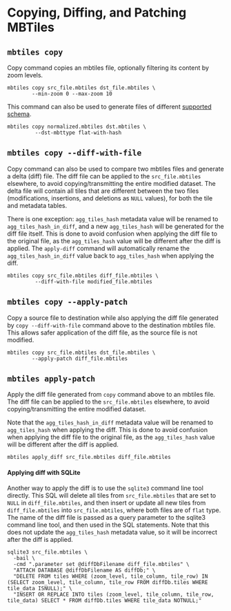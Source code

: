 # Copying, Diffing, and Patching MBTiles

## `mbtiles copy`
Copy command copies an mbtiles file, optionally filtering its content by zoom levels.

```shell
mbtiles copy src_file.mbtiles dst_file.mbtiles \
        --min-zoom 0 --max-zoom 10
```

This command can also be used to generate files of different [supported schema](##supported-schema).

```shell
mbtiles copy normalized.mbtiles dst.mbtiles \
         --dst-mbttype flat-with-hash
```

## `mbtiles copy --diff-with-file`
Copy command can also be used to compare two mbtiles files and generate a delta (diff) file. The diff file can be applied to the `src_file.mbtiles` elsewhere, to avoid copying/transmitting the entire modified dataset.  The delta file will contain all tiles that are different between the two files (modifications, insertions, and deletions as `NULL` values), for both the tile and metadata tables.

There is one exception: `agg_tiles_hash` metadata value will be renamed to `agg_tiles_hash_in_diff`, and a new `agg_tiles_hash` will be generated for the diff file itself. This is done to avoid confusion when applying the diff file to the original file, as the `agg_tiles_hash` value will be different after the diff is applied. The `apply-diff` command will automatically rename the `agg_tiles_hash_in_diff` value back to `agg_tiles_hash` when applying the diff.

```shell
mbtiles copy src_file.mbtiles diff_file.mbtiles \
         --diff-with-file modified_file.mbtiles
```

## `mbtiles copy --apply-patch`

Copy a source file to destination while also applying the diff file generated by `copy --diff-with-file` command above to the destination mbtiles file. This allows safer application of the diff file, as the source file is not modified.

```shell
mbtiles copy src_file.mbtiles dst_file.mbtiles \
        --apply-patch diff_file.mbtiles
```

## `mbtiles apply-patch`

Apply the diff file generated from `copy` command above to an mbtiles file. The diff file can be applied to the `src_file.mbtiles` elsewhere, to avoid copying/transmitting the entire modified dataset.

Note that the `agg_tiles_hash_in_diff` metadata value will be renamed to `agg_tiles_hash` when applying the diff. This is done to avoid confusion when applying the diff file to the original file, as the `agg_tiles_hash` value will be different after the diff is applied.

```shell
mbtiles apply_diff src_file.mbtiles diff_file.mbtiles
```

#### Applying diff with SQLite
Another way to apply the diff is to use the `sqlite3` command line tool directly. This SQL will delete all tiles from `src_file.mbtiles` that are set to `NULL` in `diff_file.mbtiles`, and then insert or update all new tiles from `diff_file.mbtiles` into `src_file.mbtiles`, where both files are of `flat` type. The name of the diff file is passed as a query parameter to the sqlite3 command line tool, and then used in the SQL statements.  Note that this does not update the `agg_tiles_hash` metadata value, so it will be incorrect after the diff is applied.

```shell
sqlite3 src_file.mbtiles \
  -bail \
  -cmd ".parameter set @diffDbFilename diff_file.mbtiles" \
  "ATTACH DATABASE @diffDbFilename AS diffDb;" \
  "DELETE FROM tiles WHERE (zoom_level, tile_column, tile_row) IN (SELECT zoom_level, tile_column, tile_row FROM diffDb.tiles WHERE tile_data ISNULL);" \
  "INSERT OR REPLACE INTO tiles (zoom_level, tile_column, tile_row, tile_data) SELECT * FROM diffDb.tiles WHERE tile_data NOTNULL;"
```
